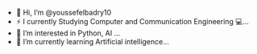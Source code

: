 - 👋 Hi, I’m @youssefelbadry10
- ⚡ I currently Studying Computer and Communication Engineering 💻...
- 👀 I’m interested in Python, AI ...
- 🌱 I’m currently learning Artificial intelligence...

<!---
youssefelbadry10/youssefelbadry10 is a ✨ special ✨ repository because its `README.md` (this file) appears on your GitHub profile.
You can click the Preview link to take a look at your changes.
--->
